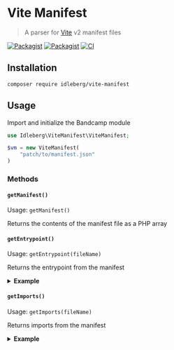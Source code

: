 # Vite Manifest

> A parser for [Vite](https://bandcamp.com/developer) v2 manifest files

[![Packagist](https://flat.badgen.net/packagist/license/idleberg/vite-manifest)](https://www.npmjs.org/package/idleberg/vite-manifest)
[![Packagist](https://flat.badgen.net/packagist/v/idleberg/vite-manifest)](https://www.npmjs.org/package/idleberg/vite-manifest)
[![CI](https://img.shields.io/github/workflow/status/idleberg/vite-manifest/CI?style=flat-square)](https://github.com/idleberg/vite-manifest/actions)

## Installation

`composer require idleberg/vite-manifest`

## Usage

Import and initialize the Bandcamp module

```php
use Idleberg\ViteManifest\ViteManifest;

$vm = new ViteManifest(
    "patch/to/manifest.json"
)
```

### Methods

#### `getManifest()`

Usage: `getManifest()`

Returns the contents of the manifest file as a PHP array

#### `getEntrypoint()`

Usage: `getEntrypoint(fileName)`

Returns the entrypoint from the manifest

<details>
<summary><strong>Example</strong></summary>

```php
$entrypoint = $vm->getEntrypoint("index.ts");

echo "<script type=\"module\" src=\"{$entrypoint['url']}\" crossorigin integrity=\"{$entrypoint['hash']}\"></script>";
```

</details>

#### `getImports()`

Usage: `getImports(fileName)`

Returns imports from the manifest

<details>
<summary><strong>Example</strong></summary>

```php
foreach ($vm->getImports("index.ts") as $import) {
   echo "<link rel=\"modulepreload\" href=\"{$import['url']}\" />";
}
```

## License

This work is licensed under [The MIT License](LICENSE)
